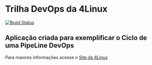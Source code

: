 # Trilha DevOps da 4Linux

<!-- Altere a Flag abaixo com sua URL do Travis -->
[![Build Status](https://travis-ci.org/reismarcela/DevOpsLab-HelloWorld.svg?branch=master)](https://travis-ci.org/reismarcela/DevOpsLab-HelloWorld)


## Aplicação criada para exemplificar o Ciclo de uma PipeLine DevOps


Para maiores informações acesse o [Site da 4Linux](https://www.4linux.com.br/cursos/devops)
